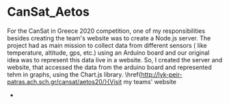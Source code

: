 # CanSat_Aetos

For the CanSat in Greece 2020 competition, one of my responsibilities besides creating the team's website was to create a Node.js server. The project had as main mission to collect data from different sensors ( like temperature, altitude, gps, etc.) using an Arduino board and our original idea was to represent this data live in a website. So, I created the server and website, that accessed the data from the arduino board and represented tehm in graphs, using the Chart.js library. \href{http://lyk-peir-patras.ach.sch.gr/cansat/aetos20/}{Visit my teams' website

- 
